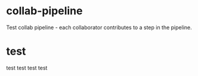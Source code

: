 # collab-pipeline
Test collab pipeline - each collaborator contributes to a step in the pipeline.


# test


test test test test 
